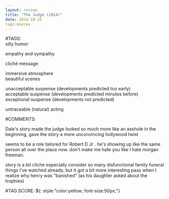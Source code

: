 ```yaml
---  
layout: review  
title: "The Judge (2014)"  
date: 2014-10-25  
tags:movrev  
---  
```

  
#TAGS:  
silly humor  
  
empathy and sympathy  
  
cliché message  
  
immersive atmosphere  
beautiful scenes  
  
unacceptable suspense (developments predicted too early)  
acceptable suspense (developments predicted minutes before)  
exceptional suspense (developments not predicted)  
  
untraceable (natural) acting  
  
#COMMENTS:  
  
Dale's story made the judge looked so much more like an asshole in the beginning, gave the story a more unconvincing hollywood twist  
  
seems to be a role tailored for Robert D Jr . he's showing up like the same person all over the place now. don't make me hate you like I hate morgan freeman.  
  
story is a bit cliche especially consider so many disfunctional family funeral things I've watched already. but it got a bit more interesting pass when I realize why henry was "banished" (as his daughter asked about the trophies)  
  
  
  
  
  
#TAG SCORE: **5**{: style:"color:yellow; font-size:50px;"}  
